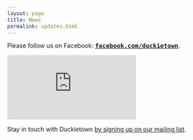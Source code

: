```yaml
---
layout: page
title: News
permalink: updates.html
---
```



Please follow us on Facebook:
<a style='font-family: monospace; font-weight: bold' href="http://facebook.com/duckietown">facebook.com/duckietown</a>.

<div id="fb-root"></div>
<script>(function(d, s, id) {
var js, fjs = d.getElementsByTagName(s)[0];
if (d.getElementById(id)) return;
js = d.createElement(s); js.id = id;
js.src = "//connect.facebook.net/en_US/sdk.js#xfbml=1&version=v2.6";
fjs.parentNode.insertBefore(js, fjs);
}(document, 'script', 'facebook-jssdk'));</script>

<div class="embed-responsive embed-responsive-4by3  text-center col-lg-12 fb boo" >
<iframe class="embed-responsive-item" src="https://www.facebook.com/plugins/page.php?href=https%3A%2F%2Fwww.facebook.com%2Fduckietown&tabs=timeline&width=2000&height=2000&small_header=false&adapt_container_width=false&hide_cover=false&show_facepile=false&appId"   scrolling="no" frameborder="0" allowTransparency="true"></iframe>

</div>



<p> Stay in touch with Duckietown <a href="http://goo.gl/forms/OxZu85WGi7">by signing up on our mailing list</a>.</p>
